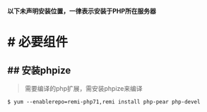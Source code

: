**以下未声明安装位置，一律表示安装于PHP所在服务器**

# # 必要组件

## ## 安装phpize
> 需要编译的php扩展，需安装phpize来编译

```
$ yum --enablerepo=remi-php71,remi install php-pear php-devel
```